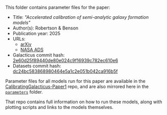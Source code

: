 This folder contains parameter files for the paper:

* Title: _"Accelerated calibration of semi-analytic galaxy formation models"_
* Author(s): Robertson & Benson
* Publication year: 2025
* URLs:
  * [arXiv]()
  * [NASA ADS]()
* Galacticus commit hash: [2e60d25f89440de80e024c9f16939c782ec610e6](https://github.com/galacticusorg/galacticus/commit/2e60d25f89440de80e024c9f16939c782ec610e6)
* Datasets commit hash: [dc24bc583868980464e5a1c2e051b042ca916b5f](https://github.com/galacticusorg/datasets/commit/dc24bc583868980464e5a1c2e051b042ca916b5f)

Parameter files for all models run for this paper are available in the [CalibratingGalacticus-Paper1](https://github.com/Andrew-Robertson/CalibratingGalacticus-Paper1) repo, and are also mirrored here in the [`parameters`]() folder.

That repo contains full information on how to run these models, along with plotting scripts and links to the models themselves.
